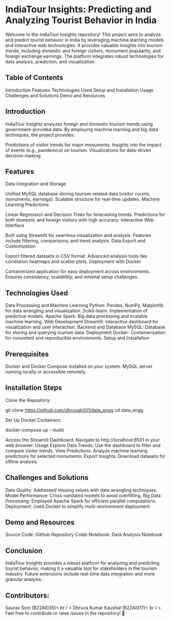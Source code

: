 # IndiaTour Insights: Predicting and Analyzing Tourist Behavior in India
Welcome to the IndiaTour Insights repository! This project aims to analyze and predict tourist behavior in India by leveraging machine learning models and interactive web technologies. It provides valuable insights into tourism trends, including domestic and foreign visitors, monument popularity, and foreign exchange earnings. The platform integrates robust technologies for data analysis, prediction, and visualization.</b>

## Table of Contents
Introduction</b>
Features</b>
Technologies Used</b>
Setup and Installation</b>
Usage</b>
Challenges and Solutions</b>
Demo and Resources</b>
## Introduction
IndiaTour Insights analyzes foreign and domestic tourism trends using government-provided data. By employing machine learning and big data techniques, the project provides:</b>

Predictions of visitor trends for major monuments.
Insights into the impact of events (e.g., pandemics) on tourism.
Visualizations for data-driven decision-making.

## Features
Data Integration and Storage</b>

Unified MySQL database storing tourism-related data (visitor counts, monuments, earnings).
Scalable structure for real-time updates.</b>
Machine Learning Predictions</b>

Linear Regression and Decision Trees for forecasting trends.
Predictions for both domestic and foreign visitors with high accuracy.</b>
Interactive Web Interface</b>

Built using Streamlit for seamless visualization and analysis.
Features include filtering, comparisons, and trend analysis.</b>
Data Export and Customization</b>

Export filtered datasets in CSV format.
Advanced analysis tools like correlation heatmaps and scatter plots.</b>
Deployment with Docker</b>

Containerized application for easy deployment across environments.
Ensures consistency, scalability, and minimal setup challenges.</b>
## Technologies Used
Data Processing and Machine Learning</b>
Python: Pandas, NumPy, Matplotlib for data wrangling and visualization.
Scikit-learn: Implementation of predictive models.
Apache Spark: Big data processing and scalable machine learning.</b>
Web Development</b>
Streamlit: Interactive dashboard for visualization and user interaction.</b>
Backend and Database</b>
MySQL: Database for storing and querying tourism data.</b>
Deployment</b>
Docker: Containerization for consistent and reproducible environments.</b>
Setup and Installation</b>

## Prerequisites
Docker and Docker Compose installed on your system.</b>
MySQL server running locally or accessible remotely.</b>
## Installation Steps
Clone the Repository:</b>

git clone https://github.com/dhruvak001/data_engg</b>
cd data_engg</b>

Set Up Docker Containers:</b>

docker-compose up --build</b>

Access the Streamlit Dashboard:</b>
Navigate to http://localhost:8501 in your web browser.</b>
Usage</b>
Explore Data Trends:
Use the dashboard to filter and compare visitor trends.</b>
View Predictions:
Analyze machine learning predictions for selected monuments.</b>
Export Insights:
Download datasets for offline analysis.</b>
## Challenges and Solutions
Data Quality:
Addressed missing values with data wrangling techniques.</b>
Model Performance:
Cross-validated models to avoid overfitting.</b>
Big Data Processing:
Employed Apache Spark for efficient parallel computations.</b>
Deployment:
Used Docker to simplify multi-environment deployment.</b>
## Demo and Resources
Source Code: GitHub Repository
Colab Notebook: Data Analysis Notebook</b>

## Conclusion
IndiaTour Insights provides a robust platform for analyzing and predicting tourist behavior, making it a valuable tool for stakeholders in the tourism industry. Future extensions include real-time data integration and more granular analysis.

## Contributors:

Saurav Soni (B22AI035)< br / >
Dhruva Kumar Kaushal (B22AI017)< br / >
Feel free to contribute or raise issues in the repository! 🚀
